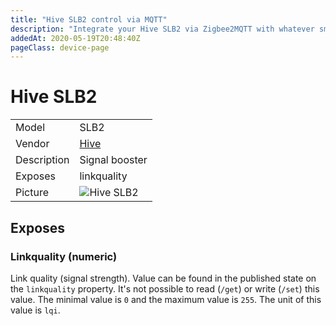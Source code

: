 ```yaml
---
title: "Hive SLB2 control via MQTT"
description: "Integrate your Hive SLB2 via Zigbee2MQTT with whatever smart home infrastructure you are using without the vendor's bridge or gateway."
addedAt: 2020-05-19T20:48:40Z
pageClass: device-page
---
```


<!-- !!!! -->
<!-- ATTENTION: This file is auto-generated through docgen! -->
<!-- You can only edit the "Notes"-Section between the two comment lines "Notes BEGIN" and "Notes END". -->
<!-- Do not use h1 or h2 heading within "## Notes"-Section. -->
<!-- !!!! -->

# Hive SLB2

|     |     |
|-----|-----|
| Model | SLB2  |
| Vendor  | [Hive](/supported-devices/#v=Hive)  |
| Description | Signal booster |
| Exposes | linkquality |
| Picture | ![Hive SLB2](https://www.zigbee2mqtt.io/images/devices/SLB2.png) |


<!-- Notes BEGIN: You can edit here. Add "## Notes" headline if not already present. -->


<!-- Notes END: Do not edit below this line -->




## Exposes

### Linkquality (numeric)
Link quality (signal strength).
Value can be found in the published state on the `linkquality` property.
It's not possible to read (`/get`) or write (`/set`) this value.
The minimal value is `0` and the maximum value is `255`.
The unit of this value is `lqi`.

